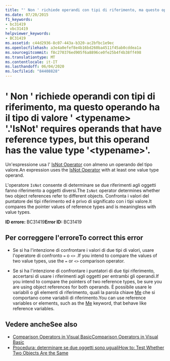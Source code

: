 ```yaml
---
title: "' Non ' richiede operandi con tipi di riferimento, ma questo operando ha il tipo di valore ' <typename> '."
ms.date: 07/20/2015
f1_keywords:
- bc31419
- vbc31419
helpviewer_keywords:
- BC31419
ms.assetid: c44d2936-8c07-443a-b320-ac2bfbc1e9ec
ms.openlocfilehash: a3e4a0efef8e4b16bd260ba4511f45ab0cddea1a
ms.sourcegitcommit: f8c270376ed905f6a8896ce0fe25b4f4b38ff498
ms.translationtype: MT
ms.contentlocale: it-IT
ms.lasthandoff: 06/04/2020
ms.locfileid: "84408828"
---
```

# <a name="isnot-requires-operands-that-have-reference-types-but-this-operand-has-the-value-type-typename"></a><span data-ttu-id="4f617-102">' Non ' richiede operandi con tipi di riferimento, ma questo operando ha il tipo di valore ' \<typename> '.</span><span class="sxs-lookup"><span data-stu-id="4f617-102">'IsNot' requires operands that have reference types, but this operand has the value type '\<typename>'.</span></span>
<span data-ttu-id="4f617-103">Un'espressione usa l' [IsNot Operator](../language-reference/operators/isnot-operator.md) con almeno un operando del tipo valore.</span><span class="sxs-lookup"><span data-stu-id="4f617-103">An expression uses the [IsNot Operator](../language-reference/operators/isnot-operator.md) with at least one value type operand.</span></span>  
  
 <span data-ttu-id="4f617-104">L'operatore `IsNot` consente di determinare se due riferimenti agli oggetti fanno riferimento a oggetti diversi.</span><span class="sxs-lookup"><span data-stu-id="4f617-104">The `IsNot` operator determines whether two object references refer to different objects.</span></span> <span data-ttu-id="4f617-105">Confronta i valori del puntatore dei tipi riferimento ed è privo di significato con i tipi valore.</span><span class="sxs-lookup"><span data-stu-id="4f617-105">It compares the pointer values of reference types and is meaningless with value types.</span></span>  
  
 <span data-ttu-id="4f617-106">**ID errore:** BC31419</span><span class="sxs-lookup"><span data-stu-id="4f617-106">**Error ID:** BC31419</span></span>  
  
## <a name="to-correct-this-error"></a><span data-ttu-id="4f617-107">Per correggere l'errore</span><span class="sxs-lookup"><span data-stu-id="4f617-107">To correct this error</span></span>  
  
- <span data-ttu-id="4f617-108">Se si ha l'intenzione di confrontare i valori di due tipi di valori, usare l'operatore di confronto `=` o `<>` .</span><span class="sxs-lookup"><span data-stu-id="4f617-108">If you intend to compare the values of two value types, use the `=` or `<>` comparison operator.</span></span>  
  
- <span data-ttu-id="4f617-109">Se si ha l'intenzione di confrontare i puntatori di due tipi riferimento, accertarsi di usare i riferimenti agli oggetti per entrambi gli operandi.</span><span class="sxs-lookup"><span data-stu-id="4f617-109">If you intend to compare the pointers of two reference types, be sure you are using object references for both operands.</span></span> <span data-ttu-id="4f617-110">È possibile usare le variabili o gli elementi di riferimento, quali la parola chiave [Me](../programming-guide/program-structure/me-my-mybase-and-myclass.md#me) che si comportano come variabili di riferimento.</span><span class="sxs-lookup"><span data-stu-id="4f617-110">You can use reference variables or elements, such as the [Me](../programming-guide/program-structure/me-my-mybase-and-myclass.md#me) keyword, that behave like reference variables.</span></span>  
  
## <a name="see-also"></a><span data-ttu-id="4f617-111">Vedere anche</span><span class="sxs-lookup"><span data-stu-id="4f617-111">See also</span></span>

- [<span data-ttu-id="4f617-112">Comparison Operators in Visual Basic</span><span class="sxs-lookup"><span data-stu-id="4f617-112">Comparison Operators in Visual Basic</span></span>](../programming-guide/language-features/operators-and-expressions/comparison-operators.md)
- [<span data-ttu-id="4f617-113">Procedura: determinare se due oggetti sono uguali</span><span class="sxs-lookup"><span data-stu-id="4f617-113">How to: Test Whether Two Objects Are the Same</span></span>](../programming-guide/language-features/operators-and-expressions/how-to-test-whether-two-objects-are-the-same.md)
